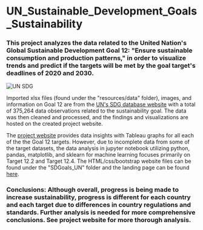 # UN_Sustainable_Development_Goals_Sustainability  

### This project analyzes the data related to the United Nation's Global Sustainable Development Goal 12: "Ensure sustainable consumption and production patterns," in order to visualize trends and predict if the targets will be met by the goal target's deadlines of 2020 and 2030.  

![UN SDG](https://unstats.un.org/sdgs/indicators/en/assets/logo.png)  

Imported xlsx files (found under the "resources/data" folder), images, and information on Goal 12 are from the [UN's SDG database website](https://unstats.un.org/sdgs/indicators/database) with a total of 375,264 data observations related to the sustainability goal.  The data was then cleaned and processed, and the findings and visualizations are hosted on the created project website.
  
The [project website](https://mvongjesda.github.io/UN_Sustainable_Development_Goals_Sustainability/SDGoals_UN/landing.html) provides data insights with Tableau graphs for all each of the the Goal 12 targets. However, due to incomplete data from some of the target datasets, the data analysis in jupyter notebook utilizing python, pandas, matplotlib, and sklearn for machine learning focuses primarily on Target 12.2 and Target 12.4.  The HTML/css/bootstrap website files can be found under the "SDGoals_UN" folder and the landing page can be found [here](SDGoals_UN/landing.html).


### Conclusions: Although overall, progress is being made to increase sustainability, progress is different for each country and each target due to differences in country regulations and standards.  Further analysis is needed for more comprehensive conclusions.  See project website for more thorough analysis.
